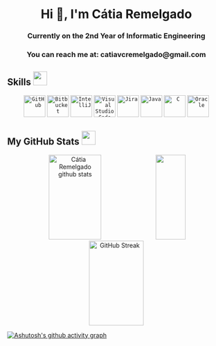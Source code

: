 
<h1 align="center">Hi 👋, I'm Cátia Remelgado</h1>
<h3 align="center">Currently on the 2nd Year of Informatic Engineering</h3>
<h3 align="center">You can reach me at: catiavcremelgado@gmail.com</h3>

<h2> Skills <img src = "https://raw.githubusercontent.com/rahulbanerjee26/githubProfileReadmeGenerator/main/gifs/code.gif" width = 32px height=32px> </h2>
<!-- C-->
<div align="center">
	<code><img width="50" src="https://user-images.githubusercontent.com/25181517/192108374-8da61ba1-99ec-41d7-80b8-fb2f7c0a4948.png" alt="GitHub" title="GitHub"/></code>
	<code><img width="50" src="https://user-images.githubusercontent.com/25181517/192108375-268c35e6-ab26-44b2-88bf-e3121a4e5083.png" alt="Bitbucket" title="Bitbucket"/></code>
	<code><img width="50" src="https://user-images.githubusercontent.com/25181517/192108890-200809d1-439c-4e23-90d3-b090cf9a4eea.png" alt="IntelliJ" title="IntelliJ"/></code>
	<code><img width="50" src="https://user-images.githubusercontent.com/25181517/192108891-d86b6220-e232-423a-bf5f-90903e6887c3.png" alt="Visual Studio Code" title="Visual Studio Code"/></code>
	<code><img width="50" src="https://user-images.githubusercontent.com/25181517/183912952-83784e94-629d-4c34-a961-ae2ae795b662.png" alt="Jira" title="Jira"/></code>
	<code><img width="50" src="https://user-images.githubusercontent.com/25181517/117201156-9a724800-adec-11eb-9a9d-3cd0f67da4bc.png" alt="Java" title="Java"/></code>
	<code><img width="50" src="https://user-images.githubusercontent.com/25181517/192106070-46255bcf-65e6-4c6b-a296-bf8d0d8fb2a7.png" alt="C" title="C"/></code>
	<code><img width="50" src="https://user-images.githubusercontent.com/25181517/117208736-bdedc080-adf5-11eb-912f-61c7d43705f6.png" alt="Oracle" title="Oracle"/></code>
</div>

<h2> My GitHub Stats <img src='https://raw.githubusercontent.com/rahulbanerjee26/githubProfileReadmeGenerator/main/gifs/github.gif' width='32px' height=32px> </h2>

<div align="center">  
  <!-- github stats-->
  <img width="49%" height="195px" src="https://github-readme-stats.vercel.app/api?username=catiaremelgado&theme=discord_old_blurple&count_private=true&show_icons=true&hide_border=true&bg_color=0d1117" alt="Cátia Remelgado github stats" /> <!--most used languages -->
  <img width="37%" height="195px" src="https://github-readme-stats.vercel.app/api/top-langs/?username=catiaremelgado&theme=discord_old_blurple&include_all_commits=true&count_private=true&layout=compact&hide_border=true&bg_color=0d1117" /> 
  <!--contributions etc -->
   <img width="50%" height="195px" src="https://github-readme-streak-stats.herokuapp.com?user=catiaremelgado&hide_border=true&border_radius=4.6&date_format=j%20M%5B%20Y%5D&mode=weekly&currStreakNum=945C54&stroke=DEC0C0&ring=945C54&sideNums=945C54&currStreakLabel=DEC0C0&background=0C1414&dates=DEC0C0" alt="GitHub Streak" alt="GitHub Streak" />
  
</div>
  <!--contribution graph -->

[![Ashutosh's github activity graph](https://github-readme-activity-graph.vercel.app/graph?username=catiaremelgado&bg&theme=xcode&bg_color=0c1414)](https://github.com/ashutosh00710/github-readme-activity-graph)

<!--
Websites for the icon languages
https://marwin1991.github.io/profile-technology-icons/

github contributions personalized

https://github-readme-streak-stats.herokuapp.com/demo/?user=catiaremelgado&theme=discord-old-blurple&hide_border=true&border_radius=4.5&locale=en&date_format=&mode=weekly&type=svg&properties=border&background=%230D1117
-->

